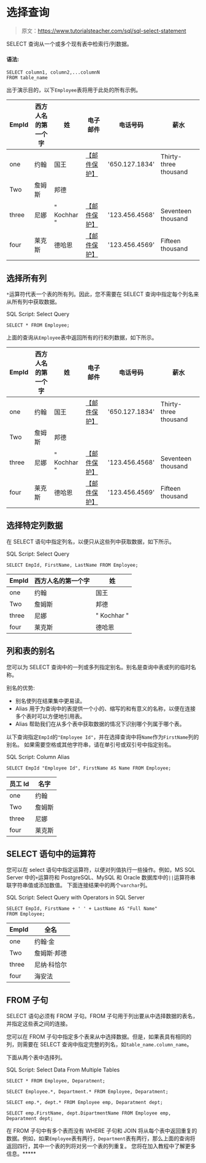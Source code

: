 # 选择查询

> 原文：<https://www.tutorialsteacher.com/sql/sql-select-statement>

SELECT 查询从一个或多个现有表中检索行/列数据。

#### 语法:

```
SELECT column1, column2,...columnN 
FROM table_name 
```

出于演示目的，以下`Employee`表将用于此处的所有示例。

| EmpId | 西方人名的第一个字 | 姓 | 电子邮件 | 电话号码 | 薪水 |
| --- | --- | --- | --- | --- | --- |
| one | 约翰 | 国王 | [【邮件保护】](/cdn-cgi/l/email-protection) | '650.127.1834' | Thirty-three thousand |
| Two | 詹姆斯 | 邦德 |  |  |  |
| three | 尼娜 | " Kochhar " | [【邮件保护】](/cdn-cgi/l/email-protection) | '123.456.4568' | Seventeen thousand |
| four | 莱克斯 | 德哈恩 | [【邮件保护】](/cdn-cgi/l/email-protection) | '123.456.4569' | Fifteen thousand |

## 选择所有列

`*`运算符代表一个表的所有列。因此，您不需要在 SELECT 查询中指定每个列名来从所有列中获取数据。

SQL Script: Select Query 

```
SELECT * FROM Employee; 
```

上面的查询从`Employee`表中返回所有的行和列数据，如下所示。

| EmpId | 西方人名的第一个字 | 姓 | 电子邮件 | 电话号码 | 薪水 |
| --- | --- | --- | --- | --- | --- |
| one | 约翰 | 国王 | [【邮件保护】](/cdn-cgi/l/email-protection) | '650.127.1834' | Thirty-three thousand |
| Two | 詹姆斯 | 邦德 |  |  |  |
| three | 尼娜 | " Kochhar " | [【邮件保护】](/cdn-cgi/l/email-protection) | '123.456.4568' | Seventeen thousand |
| four | 莱克斯 | 德哈恩 | [【邮件保护】](/cdn-cgi/l/email-protection) | '123.456.4569' | Fifteen thousand |

## 选择特定列数据

在 SELECT 语句中指定列名，以便只从这些列中获取数据，如下所示。

SQL Script: Select Query 

```
SELECT EmpId, FirstName, LastName FROM Employee; 
```

| EmpId | 西方人名的第一个字 | 姓 |
| --- | --- | --- |
| one | 约翰 | 国王 |
| Two | 詹姆斯 | 邦德 |
| three | 尼娜 | " Kochhar " |
| four | 莱克斯 | 德哈恩 |

## 列和表的别名

您可以为 SELECT 查询中的一列或多列指定别名。别名是查询中表或列的临时名称。

别名的优势:

*   别名使列在结果集中更易读。
*   Alias 用于为查询中的表提供一个小的、缩写的和有意义的名称，以便在连接多个表时可以方便地引用表。
*   Alias 帮助我们在从多个表中获取数据的情况下识别哪个列属于哪个表。

以下查询指定`EmpId`的`"Employee Id"`，并在选择查询中将`Name`作为`FirstName`列的别名。 如果需要空格或其他字符串，请在单引号或双引号中指定别名。

SQL Script: Column Alias 

```
SELECT EmpId "Employee Id", FirstName AS Name FROM Employee; 
```

| 员工 Id | 名字 |
| --- | --- |
| one | 约翰 |
| Two | 詹姆斯 |
| three | 尼娜 |
| four | 莱克斯 |

## SELECT 语句中的运算符

您可以在 select 语句中指定运算符，以便对列值执行一些操作。例如，MS SQL Server 中的`+`运算符和 PostgreSQL、MySQL 和 Oracle 数据库中的`||`运算符串联字符串值或添加数值。 下面连接结果中的两个`varchar`列。

SQL Script: Select Query with Operators in SQL Server 

```
SELECT EmpId, FirstName + ' ' + LastName AS "Full Name" 
FROM Employee; 
```

| EmpId | 全名 |
| --- | --- |
| one | 约翰·金 |
| Two | 詹姆斯·邦德 |
| three | 尼纳·科恰尔 |
| four | 海安法 |

## FROM 子句

SELECT 语句必须有 FROM 子句。FROM 子句用于列出要从中选择数据的表名，并指定这些表之间的连接。

您可以在 FROM 子句中指定多个表来从中选择数据。但是，如果表具有相同的列，则需要在 SELECT 查询中指定完整的列名，如`table_name.column_name`。

下面从两个表中选择列。

SQL Script: Select Data From Multiple Tables 

```
SELECT * FROM Employee, Deparatment;

SELECT Employee.*, Department.* FROM Employee, Deparatment;

SELECT emp.*, dept.* FROM Employee emp, Deparatment dept; 

SELECT emp.FirstName, dept.DipartmentName FROM Employee emp, Deparatment dept; 
```

在 FROM 子句中有多个表而没有 WHERE 子句和 JOIN 将从每个表中返回重复的数据。例如，如果`Employee`表有两行，`Department`表有两行，那么上面的查询将返回四行，其中一个表的列将对另一个表的列重复。 您将在加入教程中了解更多信息。*****